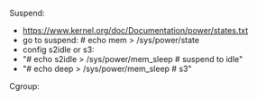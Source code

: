 Suspend:
 * https://www.kernel.org/doc/Documentation/power/states.txt
 * go to suspend: # echo mem > /sys/power/state
 * config s2idle or s3:
  * "# echo s2idle > /sys/power/mem_sleep # suspend to idle"
  * "# echo deep > /sys/power/mem_sleep # s3"

Cgroup:
